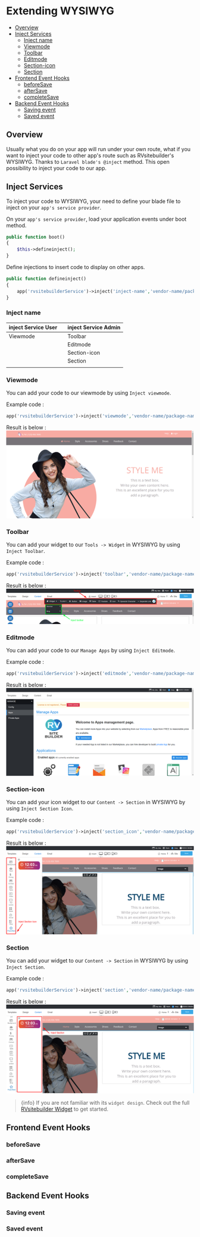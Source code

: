 # Extending WYSIWYG

- [Overview](#overview)
- [Inject Services](#inject-services)
  - [Inject name](#inject-name)
  - [Viewmode](#viewmode)
  - [Toolbar](#toolbar)
  - [Editmode](#editmode)
  - [Section-icon](#section-icon)
  - [Section](#section)
- [Frontend Event Hooks](#frontend-event-hooks)
  - [beforeSave](#beforesave)
  - [afterSave](#aftersave)
  - [completeSave](#completesave)
- [Backend Event Hooks](#backend-event-hooks)
  - [Saving event](#saving-event)
  - [Saved event](#saved-event)

<a name="Overview"></a>

## Overview

Usually what you do on your app will run under your own route, what if you want to inject your code to other app's route such as RVsitebuilder's WYSIWYG. Thanks to `Laravel blade's @inject` method. This open possibility to inject your code to our app.

<a name="Inject-Services"></a>

## Inject Services

To inject your code to WYSIWYG, your need to define your blade file to inject on your `app's service provider`.

On your `app's service provider`, load your application events under boot method.

```php
public function boot()
{
    $this->defineinject();
}
```

Define injections to insert code to display on other apps.

```php
public function defineinject()
{
    app('rvsitebuilderService')->inject('inject-name','vendor-name/package-name::view blade file');
}
```

### Inject name

| inject Service User |     | inject Service Admin |
| ------------------- | --- | -------------------- |
| Viewmode            |     | Toolbar              |
|                     |     | Editmode             |
|                     |     | Section-icon         |
|                     |     | Section              |
|                     |     |                      |

### Viewmode

You can add your code to our viewmode by using `Inject viewmode`.

Example code :

```php
app('rvsitebuilderService')->inject('viewmode','vendor-name/package-name::view blade file');
```

Result is below :
![Viewmode or Mysite](images/mysite.png)

<!-- TODO: @tanawat inject admin-->

### Toolbar

You can add your widget to our `Tools -> Widget` in WYSIWYG by using `Inject Toolbar`.

Example code :

```php
app('rvsitebuilderService')->inject('toolbar','vendor-name/package-name::view blade file');
```

Result is below :
![Inject to Toolbar](images/injecttoolbar.png)

### Editmode

You can add your code to our `Manage Apps` by using `Inject Editmode`.

Example code :

```php
app('rvsitebuilderService')->inject('editmode','vendor-name/package-name::view blade file');
```

Result is below :
![Inject to Editmode](images/injecteditmode.png)

### Section-icon

You can add your icon widget to our `Content -> Section` in WYSIWYG by using `Inject Section Icon`.

Example code :

```php
app('rvsitebuilderService')->inject('section_icon','vendor-name/package-name::view blade file');
```

Result is below :
![Inject Section](images/injectsectionicon.png)

### Section

You can add your widget to our `Content -> Section` in WYSIWYG by using `Inject Section`.

Example code :

```php
app('rvsitebuilderService')->inject('section','vendor-name/package-name::view blade file');
```

Result is below :
![Inject Section](images/injectsection.png)

> {info} If you are not familiar with its `widget design`. Check out the full [RVsitebuilder Widget](rvsitebuilder-widget.md) to get started.

<a name="Frontend-Event-Hooks"></a>

## Frontend Event Hooks

<!-- TODO: @june Backend Event Hooks -->

### beforeSave

### afterSave

### completeSave

<a name="Backend-Event-Hooks"></a>

## Backend Event Hooks

<!-- TODO: @pram Backend Event Hooks -->

### Saving event

### Saved event
